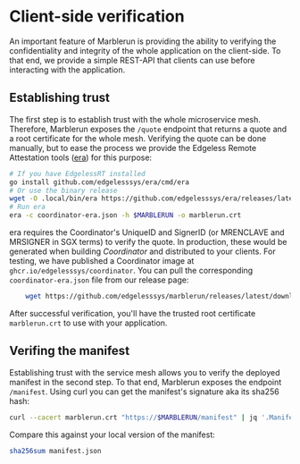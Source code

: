 # Client-side verification

An important feature of Marblerun is providing the ability to verifying the confidentiality and integrity of the whole application on the client-side.
To that end, we provide a simple REST-API that clients can use before interacting with the application.

## Establishing trust

The first step is to establish trust with the whole microservice mesh.
Therefore, Marblerun exposes the `/quote` endpoint that returns a quote and a root certificate for the whole mesh.
Verifying the quote can be done manually, but to ease the process we provide the Edgeless Remote Attestation tools ([era](https://github.com/edgelesssys/era)) for this purpose:

```bash
# If you have EdgelessRT installed
go install github.com/edgelesssys/era/cmd/era
# Or use the binary release
wget -O .local/bin/era https://github.com/edgelesssys/era/releases/latest/download/era
# Run era
era -c coordinator-era.json -h $MARBLERUN -o marblerun.crt
```

era requires the Coordinator's UniqueID and SignerID (or MRENCLAVE and MRSIGNER in SGX terms) to verify the quote.
In production, these would be generated when building *Coordinator* and distributed to your clients.
For testing, we have published a Coordinator image at `ghcr.io/edgelesssys/coordinator`.
You can pull the corresponding `coordinator-era.json` file from our release page:

```bash
    wget https://github.com/edgelesssys/marblerun/releases/latest/download/coordinator-era.json
```

After successful verification, you'll have the trusted root certificate `marblerun.crt` to use with your application.

## Verifing the manifest

Establishing trust with the service mesh allows you to verify the deployed manifest in the second step.
To that end, Marblerun exposes the endpoint `/manifest`.
Using curl you can get the manifest's signature aka its sha256 hash:

```bash
curl --cacert marblerun.crt "https://$MARBLERUN/manifest" | jq '.ManifestSignature' --raw-output
```

Compare this against your local version of the manifest:

```bash
sha256sum manifest.json
```
